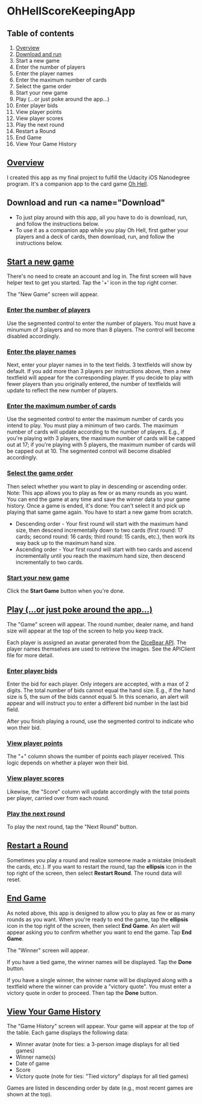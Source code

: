 # OhHellScoreKeepingApp

## Table of contents
1. [Overview](#Overview)
2. [Download and run](#Download)
3. Start a new game
4. Enter the number of players
5. Enter the player names
6. Enter the maximum number of cards
8. Select the game order
9. Start your new game
10. Play (...or just poke around the app...)
11. Enter player bids
12. View player points
13. View player scores
14. Play the next round
15. Restart a Round
16. End Game
17. View Your Game History

## <ins>Overview</ins>
I created this app as my final project to fulfill the Udacity iOS Nanodegree program. It's a companion app to the card game [Oh Hell](https://en.wikipedia.org/wiki/Oh_hell).

## Download and run <a name="Download"</a>
* To just play around with this app, all you have to do is download, run, and follow the instructions below. 
* To use it as a companion app while you play Oh Hell, first gather your players and a deck of cards, then download, run, and follow the instructions below.

## <ins>Start a new game</ins>
There's no need to create an account and log in. The first screen will have helper text to get you started. Tap the '+' icon in the top right corner.

The "New Game" screen will appear. 

### <ins>Enter the number of players</ins>
Use the segmented control to enter the number of players. You must have a minumum of 3 players and no more than 8 players. The control will become disabled accordingly.

### <ins>Enter the player names</ins>
Next, enter your player names in to the text fields. 3 textfields will show by default. If you add more than 3 players per instructions above, then a new textfield will appear for the corresponding player. If you decide to play with fewer players than you originally entered, the number of textfields will update to reflect the new number of players.

### <ins>Enter the maximum number of cards</ins>
Use the segmented control to enter the maximum number of cards you intend to play. You must play a minimum of two cards. The maximum number of cards will update according to the number of players. E.g., if you're playing with 3 players, the maximum number of cards will be capped out at 17; if you're playing with 5 players, the maximum number of cards will be capped out at 10. The segmented control will become disabled accordingly. 

### <ins>Select the game order</ins>
Then select whether you want to play in descending or ascending order. Note: This app allows you to play as few or as many rounds as you want. You can end the game at any time and save the winner data to your game history. Once a game is ended, it's done: You can't select it and pick up playing that same game again. You have to start a new game from scratch.

* Descending order - Your first round will start with the maximum hand size, then descend incrementally down to two cards (first round: 17 cards; second round: 16 cards; third round: 15 cards, etc.), then work its way back up to the maximum hand size.
* Ascending order -  Your first round will start with two cards and ascend incrementally until you reach the maximum hand size, then descend incrementally to two cards.


### <ins>Start your new game</ins>
Click the **Start Game** button when you're done.

## <ins>Play (...or just poke around the app...)</ins>
The "Game" screen will appear. The round number, dealer name, and hand size will appear at the top of the screen to help you keep track.

Each player is assigned an avatar generated from the [DiceBear API](https://www.dicebear.com/styles/identicon/). The player names themselves are used to retrieve the images. See the APIClient file for more detail.

### <ins>Enter player bids</ins>
Enter the bid for each player. Only integers are accepted, with a max of 2 digits. The total number of bids cannot equal the hand size. E.g., if the hand size is 5, the sum of the bids cannot equal 5. In this scenario, an alert will appear and will instruct you to enter a different bid number in the last bid field.

After you finish playing a round, use the segmented control to indicate who won their bid.

### <ins>View player points</ins>
The "+" column shows the number of points each player received. This logic depends on whether a player won their bid. 

### <ins>View player scores</ins>
Likewise, the "Score" column will update accordingly with the total points per player, carried over from each round. 

### <ins>Play the next round</ins>
To play the next round, tap the "Next Round" button.

## <ins>Restart a Round</ins>
Sometimes you play a round and realize someone made a mistake (misdealt the cards, etc.). If you want to restart the round, tap the **ellipsis** icon in the top right of the screen, then select **Restart Round**. The round data will reset. 

## <ins>End Game</ins>
As noted above, this app is designed to allow you to play as few or as many rounds as you want. When you're ready to end the game, tap the **ellipsis** icon in the top right of the screen, then select **End Game**. An alert will appear asking you to confirm whether you want to end the game. Tap **End Game**.

The "Winner" screen will appear.

If you have a tied game, the winner names will be displayed. Tap the **Done** button.

If you have a single winner, the winner name will be displayed along with a textfield where the winner can provide a "victory quote". You must enter a victory quote in order to proceed. Then tap the **Done** button.

## <ins>View Your Game History</ins>
The "Game History" screen will appear. Your game will appear at the top of the table. Each game displays the following data:

* Winner avatar (note for ties: a 3-person image displays for all tied games)
* Winner name(s)
* Date of game
* Score
* Victory quote (note for ties: "Tied victory" displays for all tied games)

Games are listed in descending order by date (e.g., most recent games are shown at the top).



